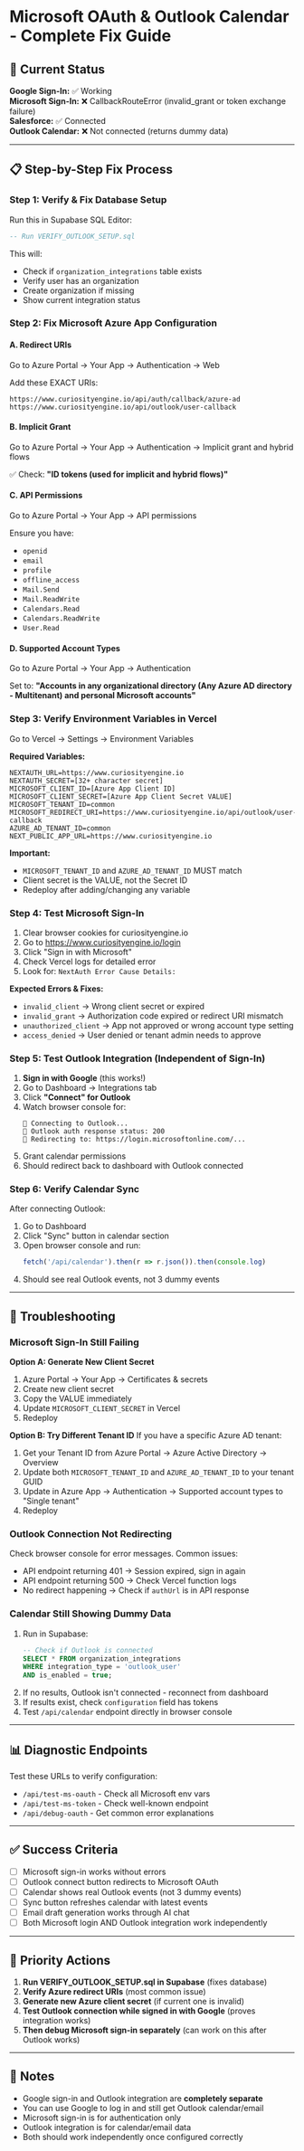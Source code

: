 # Microsoft OAuth & Outlook Calendar - Complete Fix Guide

## 🎯 Current Status

**Google Sign-In:** ✅ Working  
**Microsoft Sign-In:** ❌ CallbackRouteError (invalid_grant or token exchange failure)  
**Salesforce:** ✅ Connected  
**Outlook Calendar:** ❌ Not connected (returns dummy data)

---

## 📋 Step-by-Step Fix Process

### Step 1: Verify & Fix Database Setup

Run this in Supabase SQL Editor:
```sql
-- Run VERIFY_OUTLOOK_SETUP.sql
```

This will:
- Check if `organization_integrations` table exists
- Verify user has an organization
- Create organization if missing
- Show current integration status

### Step 2: Fix Microsoft Azure App Configuration

#### A. Redirect URIs
Go to Azure Portal → Your App → Authentication → Web

Add these EXACT URIs:
```
https://www.curiosityengine.io/api/auth/callback/azure-ad
https://www.curiosityengine.io/api/outlook/user-callback
```

#### B. Implicit Grant
Go to Azure Portal → Your App → Authentication → Implicit grant and hybrid flows

✅ Check: **"ID tokens (used for implicit and hybrid flows)"**

#### C. API Permissions
Go to Azure Portal → Your App → API permissions

Ensure you have:
- `openid`
- `email`
- `profile`
- `offline_access`
- `Mail.Send`
- `Mail.ReadWrite`
- `Calendars.Read`
- `Calendars.ReadWrite`
- `User.Read`

#### D. Supported Account Types
Go to Azure Portal → Your App → Authentication

Set to: **"Accounts in any organizational directory (Any Azure AD directory - Multitenant) and personal Microsoft accounts"**

### Step 3: Verify Environment Variables in Vercel

Go to Vercel → Settings → Environment Variables

**Required Variables:**
```
NEXTAUTH_URL=https://www.curiosityengine.io
NEXTAUTH_SECRET=[32+ character secret]
MICROSOFT_CLIENT_ID=[Azure App Client ID]
MICROSOFT_CLIENT_SECRET=[Azure App Client Secret VALUE]
MICROSOFT_TENANT_ID=common
MICROSOFT_REDIRECT_URI=https://www.curiosityengine.io/api/outlook/user-callback
AZURE_AD_TENANT_ID=common
NEXT_PUBLIC_APP_URL=https://www.curiosityengine.io
```

**Important:**
- `MICROSOFT_TENANT_ID` and `AZURE_AD_TENANT_ID` MUST match
- Client secret is the VALUE, not the Secret ID
- Redeploy after adding/changing any variable

### Step 4: Test Microsoft Sign-In

1. Clear browser cookies for curiosityengine.io
2. Go to https://www.curiosityengine.io/login
3. Click "Sign in with Microsoft"
4. Check Vercel logs for detailed error
5. Look for: `NextAuth Error Cause Details:`

**Expected Errors & Fixes:**
- `invalid_client` → Wrong client secret or expired
- `invalid_grant` → Authorization code expired or redirect URI mismatch
- `unauthorized_client` → App not approved or wrong account type setting
- `access_denied` → User denied or tenant admin needs to approve

### Step 5: Test Outlook Integration (Independent of Sign-In)

1. **Sign in with Google** (this works!)
2. Go to Dashboard → Integrations tab
3. Click **"Connect" for Outlook**
4. Watch browser console for:
   ```
   🔵 Connecting to Outlook...
   🔵 Outlook auth response status: 200
   🔵 Redirecting to: https://login.microsoftonline.com/...
   ```
5. Grant calendar permissions
6. Should redirect back to dashboard with Outlook connected

### Step 6: Verify Calendar Sync

After connecting Outlook:
1. Go to Dashboard
2. Click "Sync" button in calendar section
3. Open browser console and run:
   ```javascript
   fetch('/api/calendar').then(r => r.json()).then(console.log)
   ```
4. Should see real Outlook events, not 3 dummy events

---

## 🔧 Troubleshooting

### Microsoft Sign-In Still Failing

**Option A: Generate New Client Secret**
1. Azure Portal → Your App → Certificates & secrets
2. Create new client secret
3. Copy the VALUE immediately
4. Update `MICROSOFT_CLIENT_SECRET` in Vercel
5. Redeploy

**Option B: Try Different Tenant ID**
If you have a specific Azure AD tenant:
1. Get your Tenant ID from Azure Portal → Azure Active Directory → Overview
2. Update both `MICROSOFT_TENANT_ID` and `AZURE_AD_TENANT_ID` to your tenant GUID
3. Update in Azure App → Authentication → Supported account types to "Single tenant"
4. Redeploy

### Outlook Connection Not Redirecting

Check browser console for error messages. Common issues:
- API endpoint returning 401 → Session expired, sign in again
- API endpoint returning 500 → Check Vercel function logs
- No redirect happening → Check if `authUrl` is in API response

### Calendar Still Showing Dummy Data

1. Run in Supabase:
   ```sql
   -- Check if Outlook is connected
   SELECT * FROM organization_integrations 
   WHERE integration_type = 'outlook_user' 
   AND is_enabled = true;
   ```
2. If no results, Outlook isn't connected - reconnect from dashboard
3. If results exist, check `configuration` field has tokens
4. Test `/api/calendar` endpoint directly in browser console

---

## 📊 Diagnostic Endpoints

Test these URLs to verify configuration:
- `/api/test-ms-oauth` - Check all Microsoft env vars
- `/api/test-ms-token` - Check well-known endpoint
- `/api/debug-oauth` - Get common error explanations

---

## ✅ Success Criteria

- [ ] Microsoft sign-in works without errors
- [ ] Outlook connect button redirects to Microsoft OAuth
- [ ] Calendar shows real Outlook events (not 3 dummy events)
- [ ] Sync button refreshes calendar with latest events
- [ ] Email draft generation works through AI chat
- [ ] Both Microsoft login AND Outlook integration work independently

---

## 🚀 Priority Actions

1. **Run VERIFY_OUTLOOK_SETUP.sql in Supabase** (fixes database)
2. **Verify Azure redirect URIs** (most common issue)
3. **Generate new Azure client secret** (if current one is invalid)
4. **Test Outlook connection while signed in with Google** (proves integration works)
5. **Then debug Microsoft sign-in separately** (can work on this after Outlook works)

---

## 📝 Notes

- Google sign-in and Outlook integration are **completely separate**
- You can use Google to log in and still get Outlook calendar/email
- Microsoft sign-in is for authentication only
- Outlook integration is for calendar/email data
- Both should work independently once configured correctly

